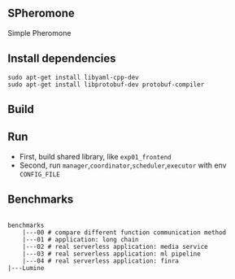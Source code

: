 SPheromone
---

Simple Pheromone

## Install dependencies

```shell
sudo apt-get install libyaml-cpp-dev
sudo apt-get install libprotobuf-dev protobuf-compiler
```

## Build

## Run

- First, build shared library, like `exp01_frontend`
- Second, run `manager`,`coordinator`,`scheduler`,`executor` with env `CONFIG_FILE`

## Benchmarks

<pre><code>
benchmarks
    |---00 # compare different function communication method
    |---01 # application: long chain
    |---02 # real serverless application: media service
    |---03 # real serverless application: ml pipeline
    |---04 # real serverless application: finra
|---Lumine
</code></pre>
